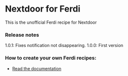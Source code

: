 # Nextdoor for Ferdi
This is the unofficial Ferdi recipe for Nextdoor

### Release notes
1.0.1: Fixes notification not disappearing.
1.0.0: First version

### How to create your own Ferdi recipes:
* [Read the documentation](https://github.com/ferdium/ferdium-recipes/blob/main/docs/integration.md)

